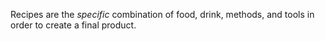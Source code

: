 Recipes are the _specific_ combination of food, drink, methods, and tools in order to create a final product.